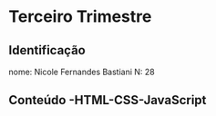 # Terceiro Trimestre
## Identificação
nome: Nicole Fernandes Bastiani N: 28

## Conteúdo -HTML-CSS-JavaScript
